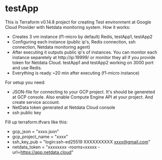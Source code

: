 # testApp
This is Terraform v0.14.8 project for creating Test environment at Google Cloud Provider with Netdata monitoring system.
How it works:
- Creates 3 vm instance (f1-micro by default) Redis, testApp1, testApp2
- Configuring each instance (public ip's, Redis connection, ssh connection, Netdata monitoring agent)
- After executing it outputs public ip's of instances. You can monitor each instance separetely at http://ip:19999/ or monitor they all if you provide token for Netdata Cloud. testApp1 and testApp2 working on 3000 port and use Redis.
- Everything is ready ~20 min after executing (f1-micro instance)

For setup you need:
- JSON-file for connecting to your GCP project. It's should be genereted at GCP console. Also enable Compute Engine API at your project. And create service account.
- NetData token generated at Netdata Cloud console
- ssh public key

Fill up terraform.tfvars like this:

- gcp_json = "xxxx.json"
- gcp_project_name = "xxxx"
- ssh_key_pub = "login:ssh-ed25519 XXXXXXXXXX xxxx@gmail.com"
- netdata_token = "xxxxxxxx -rooms=xxxxx -url=https://app.netdata.cloud"
